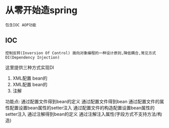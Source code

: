# 从零开始造spring

    包含IOC AOP功能

## IOC
    控制反转(Inversion Of Control) 面向对象编程的一种设计原则,降低耦合,常见方式DI(Dependency Injection)
    
    
这里提供三种方式实现DI
1. XML配置 bean的<property>
2. XML配置 bean的<constructor-arg>
3. 注解 



功能点:
通过配置文件得到bean的定义
通过配置文件得到bean
通过配置文件的属性配置设置bean属性的setter注入
通过配置文件的构造配置设置bean属性的setter注入
通过注解得到bean的定义
通过注解注入属性(字段方式不支持方法/构造)
